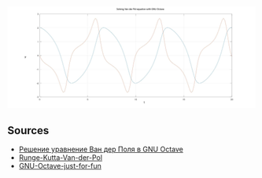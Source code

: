 ![](https://raw.githubusercontent.com/unton3ton/Solving_Van_der_Pol_equation_with_GNU_Octave/main/Van-der-Pol-equation.jpg)

## Sources

* [Решение уравнение Ван дер Поля в GNU Octave](https://runebook.dev/ru/docs/octave/matlab_002dcompatible-solvers)
* [Runge-Kutta-Van-der-Pol](https://github.com/unton3ton/Runge-Kutta-Van-der-Pol)
* [GNU-Octave-just-for-fun](https://gitlab.com/Pho_Bo_for_U/gnu-octave-just-for-fun)
